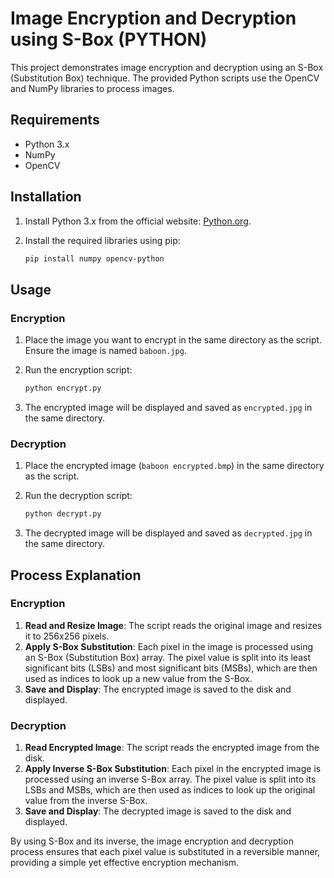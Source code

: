 # Image Encryption and Decryption using S-Box (PYTHON)

This project demonstrates image encryption and decryption using an S-Box (Substitution Box) technique. The provided Python scripts use the OpenCV and NumPy libraries to process images.

## Requirements

- Python 3.x
- NumPy
- OpenCV

## Installation

1. Install Python 3.x from the official website: [Python.org](https://www.python.org/).
2. Install the required libraries using pip:

    ```sh
    pip install numpy opencv-python
    ```

## Usage

### Encryption

1. Place the image you want to encrypt in the same directory as the script. Ensure the image is named `baboon.jpg`.
2. Run the encryption script:

    ```sh
    python encrypt.py
    ```

3. The encrypted image will be displayed and saved as `encrypted.jpg` in the same directory.

### Decryption

1. Place the encrypted image (`baboon encrypted.bmp`) in the same directory as the script.
2. Run the decryption script:

    ```sh
    python decrypt.py
    ```

3. The decrypted image will be displayed and saved as `decrypted.jpg` in the same directory.

## Process Explanation

### Encryption

1. **Read and Resize Image**: The script reads the original image and resizes it to 256x256 pixels.
2. **Apply S-Box Substitution**: Each pixel in the image is processed using an S-Box (Substitution Box) array. The pixel value is split into its least significant bits (LSBs) and most significant bits (MSBs), which are then used as indices to look up a new value from the S-Box.
3. **Save and Display**: The encrypted image is saved to the disk and displayed.

### Decryption

1. **Read Encrypted Image**: The script reads the encrypted image from the disk.
2. **Apply Inverse S-Box Substitution**: Each pixel in the encrypted image is processed using an inverse S-Box array. The pixel value is split into its LSBs and MSBs, which are then used as indices to look up the original value from the inverse S-Box.
3. **Save and Display**: The decrypted image is saved to the disk and displayed.

By using S-Box and its inverse, the image encryption and decryption process ensures that each pixel value is substituted in a reversible manner, providing a simple yet effective encryption mechanism.
